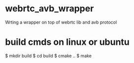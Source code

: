 # webrtc_avb_wrapper
Wrting a wrapper on top of webrtc lib and avb protocol

# build cmds on linux or ubuntu
$ mkdir build
$ cd build
$ cmake ..
$ make
